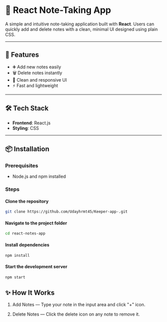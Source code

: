 # 📝 React Note-Taking App

A simple and intuitive note-taking application built with **React**. Users can quickly add and delete notes with a clean, minimal UI designed using plain CSS.

---

## 🚀 Features

- ➕ Add new notes easily
- 🗑️ Delete notes instantly
- 🎨 Clean and responsive UI
- ⚡ Fast and lightweight

---

## 🛠️ Tech Stack

- **Frontend**: React.js
- **Styling**: CSS

---

## 📦 Installation

### Prerequisites

- Node.js and npm installed

### Steps


#### Clone the repository
```bash
git clone https://github.com/Udayhrmt45/Keeper-app-.git
```

#### Navigate to the project folder
```bash
cd react-notes-app
```

#### Install dependencies

```bash
npm install
```

#### Start the development server

```bash
npm start
```

## ✨ How It Works
1. Add Notes — Type your note in the input area and click "+" icon.

2. Delete Notes — Click the delete icon on any note to remove it.


